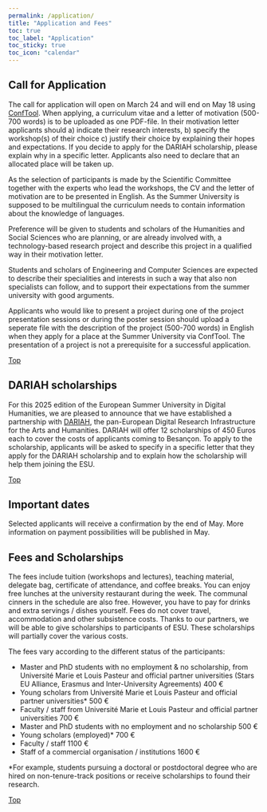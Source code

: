 ```yaml
---
permalink: /application/
title: "Application and Fees"
toc: true
toc_label: "Application"
toc_sticky: true
toc_icon: "calendar"
---
```

## Call for Application
The call for application will open on March 24 and will end on May 18 using [ConfTool](https://www.conftool.org/esudh2025/). When applying, a curriculum vitae and a letter of motivation (500-700 words) is to be uploaded as one PDF-file. In their motivation letter applicants should a) indicate their research interests, b) specify the workshop(s) of their choice c) justify their choice by explaining their hopes and expectations. If you decide to apply for the DARIAH scholarship, please explain why in a specific letter. Applicants also need to declare that an allocated place will be taken up.

As the selection of participants is made by the Scientific Committee together with the experts who lead the workshops, the CV and the letter of motivation are to be presented in English. As the Summer University is supposed to be multilingual the curriculum needs to contain information about the knowledge of languages.

Preference will be given to students and scholars of the Humanities and Social Sciences who are planning, or are already involved with, a technology-based research project  and describe this project in a qualified way in their motivation letter.

Students and scholars of Engineering and Computer Sciences are expected to describe their specialities and interests in such a way that also non specialists can follow, and to support their expectations from the summer university with good arguments.

Applicants who would like to present a project during one of the project presentation sessions or during the poster session should upload a seperate file with the description of the project (500-700 words) in English when they apply for a place at the Summer University via ConfTool. The presentation of a project is not a prerequisite for a successful application.

[Top](https://esudh.github.io/application/)

## DARIAH scholarships
For this 2025 edition of the European Summer University in Digital Humanities, we are pleased to announce that we have established a partnership with [DARIAH](https://www.dariah.eu/), the pan-European Digital Research Infrastructure for the Arts and Humanities. DARIAH will offer 12 scholarships of 450 Euros each to cover the costs of applicants coming to Besançon. 
To apply to the scholarship, applicants will be asked to specify in a specific letter that they apply for the DARIAH scholarship and to explain how the scholarship will help them joining the ESU. 

[Top](https://esudh.github.io/application/)

## Important dates
Selected applicants will receive a confirmation by the end of May.
More information on payment possibilities will be published in May.

## Fees and Scholarships
The fees include tuition (workshops and lectures), teaching material, delegate bag, certificate of attendance, and coffee breaks. You can enjoy free lunches at the university restaurant during the week. The communal cinners in the schedule are also free. However, you have to pay for drinks and extra servings / dishes yourself.
Fees do not cover travel, accommodation and other subsistence costs.
Thanks to our partners, we will be able to give scholarships to participants of ESU. These scholarships will partially cover the various costs. 

The fees vary according to the different status of the participants:
- Master and PhD students with no employment & no scholarship, from Université Marie et Louis Pasteur and official partner universities (Stars EU Alliance, Erasmus and Inter-University Agreements)	400 €
- Young scholars from Université Marie et Louis Pasteur and official partner universities*	500 €
- Faculty / staff from Université Marie et Louis Pasteur and official partner universities	700 €
- Master and PhD students with no employment and no scholarship	500 €
- Young scholars (employed)*	700 €
- Faculty / staff	1100 €
- Staff of a commercial organisation / institutions	1600 €

*For example, students pursuing a doctoral or postdoctoral degree who are hired on non-tenure-track positions or receive scholarships to found their research.	

[Top](https://esudh.github.io/application/)